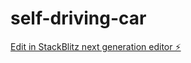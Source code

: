 # self-driving-car

[Edit in StackBlitz next generation editor ⚡️](https://stackblitz.com/~/github.com/huuhoang990/self-driving-car)